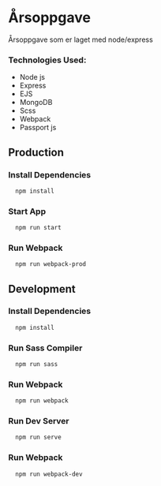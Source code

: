 # Årsoppgave

Årsoppgave som er laget med node/express

### Technologies Used:
- Node js
- Express
- EJS
- MongoDB
- Scss
- Webpack
- Passport js

## Production

### Install Dependencies
```bash
  npm install
```

### Start App
```bash
  npm run start
```

### Run Webpack
```bash
  npm run webpack-prod
```

## Development

### Install Dependencies
```bash
  npm install
```

### Run Sass Compiler
```bash
  npm run sass
```

### Run Webpack
```bash
  npm run webpack
```

### Run Dev Server
```bash
  npm run serve
```

### Run Webpack
```bash
  npm run webpack-dev
```